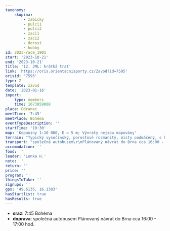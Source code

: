 ```yaml
---
taxonomy:
    skupina:
        - zabicky
        - pulci1
        - pulci2
        - zaci1
        - zaci2
        - dorost
        - hobby
id: 2023-race_1901
start: '2023-10-21'
end: '2023-10-21'
title: '12. JML: krátká trať'
link: 'https://oris.orientacnisporty.cz/Zavod?id=7595'
orisid: '7595'
type: Z
template: zavod
date: '2023-01-16'
import:
    type: members
    time: 1673859008
place: Odranec
meetTime: '7:45'
meetPlace: Bohéma
eventTypeDescription: ''
startTime: '10:30'
map: 'Kopaniny 1:10 000, E = 5 m; Vývraty nejsou mapovány'
terrain: "Typický vysočinský, porostově rozmanitý, místy podmáčený, s hustou sítí \r\nkomunikací."
transport: "společná autobusem\r\nPlánovaný návrat do Brna cca 16:00 - 17:00 hod."
accomodation: ''
food: ''
leader: 'Lenka H.'
note: ''
return: ''
price: ''
program: ''
thingsToTake: ''
signups: ''
gps: '49.6135, 16.1383'
hasStartlist: true
hasResults: true
---
```


* **sraz**: 7:45 Bohéma
* **doprava**: společná autobusem
Plánovaný návrat do Brna cca 16:00 - 17:00 hod.
